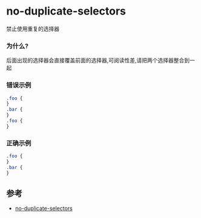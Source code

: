# no-duplicate-selectors

禁止使用重复的选择器

### 为什么?

后面出现的选择器会直接覆盖前面的选择器,可阅读性差,请把两个选择器整合到一起

### 错误示例

```css
.foo {
}
.bar {
}
.foo {
}
```

### 正确示例

```css
.foo {
}
.bar {
}
```

## 参考

- [no-duplicate-selectors](https://stylelint.io/user-guide/rules/list/no-duplicate-selectors)
